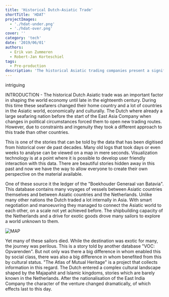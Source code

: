 ```yaml
---
title: 'Historical Dutch-Asiatic Trade'
shortTitle: 'HDAT'
projectImages:
  - './hdat-under.png'
  - './hdat-over.png'
cover: ''
category: 'tech'
date: '2019/06/01'
authors:
  - Erik van Zummeren
  - Robert-Jan Korteschiel
tags:
  - Pre-production
description: 'The historical Asiatic trading companies present a significant milestone in global trade. There is a lot of data about these companies available through work done by historians. We want to make this immersive through an interactive data-driven documentary and installation.'
---
```


intriguing

INTRODUCTION - The historical Dutch Asiatic trade was an important factor in shaping the world economy until late in the eighteenth century. During this time these seafarers changed their home country and a lot of countries in the Asiatic world, economically and culturally. The Dutch where already a large seafaring nation before the start of the East Asia Company when changes in political circumstances forced them to open new trading routes. However, due to constraints and ingenuity they took a different approach to this trade than other countries. 

This is one of the stories that can be told by the data that has been digitised from historical over de past decades. Many old logs that took days or even weeks to analyse can be viewed on a map in mere seconds. Visualization technology is at a point where it is possible to develop user friendly interaction with this data. There are beautiful stories hidden away in this past and now we have the way to allow everyone to create their own perspective on the material available.  

One of these source it the ledger of the "Boekhouder Generaal van Batavia". This database contains many voyages of vessels between Asiatic countries themselves and between Asiatic countries and the Netherlands. Unlike many other nations the Dutch traded a lot internally in Asia. With smart negotiation and manoeuvring they managed to connect the Asiatic world to each other, on a scale not yet achieved before. The shipbuilding capacity of the Netherlands and a drive for exotic goods drove many sailors to explore a world unknown to them. 

![MAP](./map.png)

Yet many of these sailors died. While the destination was exotic for many, the journey was perilous. This is a story told by another database "VOC: Opvarenden". But not only was there a big difference in whom enabled this by social class, there was also a big difference in whom benefited from this by cultural status. "The Atlas of Mutual Heritage" is a project that collects information in this regard. The Dutch entered a complex cultural landscape shaped by the Majapahit and Islamic kingdoms, stories which are barely known in the Netherlands. After the nationalisation of the East India Company the character of the venture changed dramatically, of which effects last to this day.
